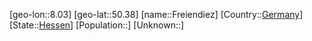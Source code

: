 ﻿---
location: [50.38,8.03]
type: City
tags:
- geo/City


SpocWebEntityId: 30253
isDeleted: false
confidential: public

---
[geo-lon::8.03]
[geo-lat::50.38]
[name::Freiendiez]
[Country::[Germany](geo/Continent/Europe/Germany.md)]
[State::[Hessen](geo/Continent/Europe/Germany/Hessen.md)]
[Population::]
[Unknown::]


